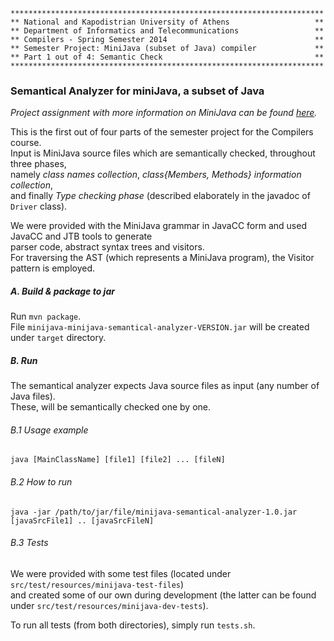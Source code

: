     **********************************************************************
    ** National and Kapodistrian University of Athens                   **  
    ** Department of Informatics and Telecommunications                 **
    ** Compilers - Spring Semester 2014                                 **
    ** Semester Project: MiniJava (subset of Java) compiler             **
    ** Part 1 out of 4: Semantic Check                                  **
    **********************************************************************
### Semantical Analyzer for miniJava, a subset of Java
_Project assignment with more information on MiniJava can be found [here](http://cgi.di.uoa.gr/~thp06/13_14/project.html#Homework_2_-_Semantic_Analysis_)._

This is the first out of four parts of the semester project for the Compilers course.  
Input is MiniJava source files which are semantically checked, throughout three phases,   
namely _class names collection_, _class{Members, Methods} information collection_,   
and finally _Type checking phase_ (described elaborately in the javadoc of `Driver` class).

We were provided with the MiniJava grammar in JavaCC form and used JavaCC and JTB tools to generate   
parser code, abstract syntax trees and visitors.   
For traversing the AST (which represents a MiniJava program), the Visitor pattern is employed.

##### A. Build & package to jar
Run `mvn package`.  
File `minijava-minijava-semantical-analyzer-VERSION.jar` will be created under `target` directory.  

##### B. Run
The semantical analyzer expects Java source files as input (any number of Java files).  
These, will be semantically checked one by one.  

###### B.1 Usage example   
`java [MainClassName] [file1] [file2] ... [fileN]`

###### B.2 How to run  
`java -jar /path/to/jar/file/minijava-semantical-analyzer-1.0.jar [javaSrcFile1] .. [javaSrcFileN]` 

###### B.3 Tests  
We were provided with some test files (located under `src/test/resources/minijava-test-files`)  
and created some of our own during development (the latter can be found under `src/test/resources/minijava-dev-tests`).

To run all tests (from both directories), simply run `tests.sh`.